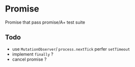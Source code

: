 # Promise

Promise that pass promise/A+ test suite

## Todo

- use `MutationObserver`/ `process.nextTick` perfer `setTimeout`
- implement `finally` ?
- cancel promise ?